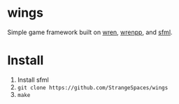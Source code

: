 # wings
Simple game framework built on [wren](http://github.com/munificent/wren), [wrenpp](http://github.com/nelarius/wrenpp), and [sfml](http://github.com/sfml/sfml).

# Install
1. Install sfml
2. `git clone https://github.com/StrangeSpaces/wings`
3. `make`
